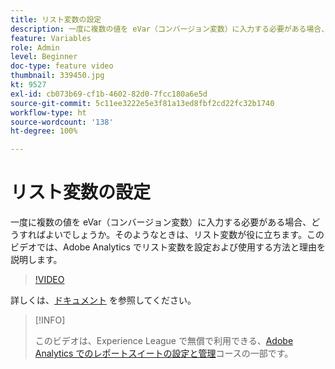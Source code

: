 ```yaml
---
title: リスト変数の設定
description: 一度に複数の値を eVar（コンバージョン変数）に入力する必要がある場合、どうすればよいでしょうか。そのようなときは、リスト変数が役に立ちます。このビデオでは、Adobe Analytics でリスト変数を設定および使用する方法と理由を説明します。
feature: Variables
role: Admin
level: Beginner
doc-type: feature video
thumbnail: 339450.jpg
kt: 9527
exl-id: cb073b69-cf1b-4602-82d0-7fcc180a6e5d
source-git-commit: 5c11ee3222e5e3f81a13ed8fbf2cd22fc32b1740
workflow-type: ht
source-wordcount: '138'
ht-degree: 100%

---
```


# リスト変数の設定

一度に複数の値を eVar（コンバージョン変数）に入力する必要がある場合、どうすればよいでしょうか。そのようなときは、リスト変数が役に立ちます。このビデオでは、Adobe Analytics でリスト変数を設定および使用する方法と理由を説明します。

>[!VIDEO](https://video.tv.adobe.com/v/339450/?quality=12&learn=on)

詳しくは、[ドキュメント](https://experienceleague.adobe.com/docs/analytics/admin/admin-tools/conversion-variables/list-var-admin.html?lang=ja) を参照してください。

>[!INFO]
>
> このビデオは、Experience League で無償で利用できる、[Adobe Analytics でのレポートスイートの設定と管理](https://experienceleague.adobe.com/?recommended=Analytics-A-1-2021.1.administration&amp;lang=ja)コースの一部です。